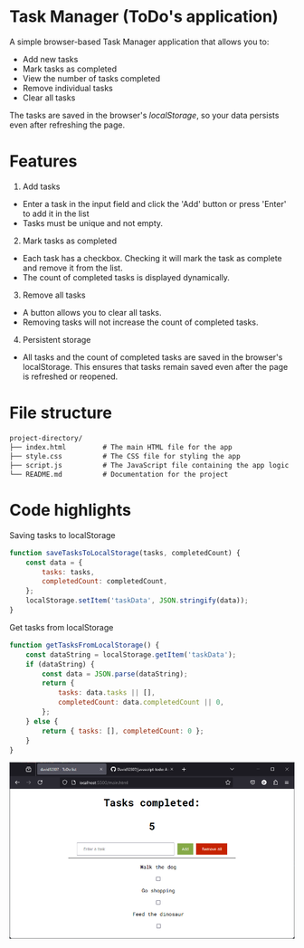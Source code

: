 # Task Manager (ToDo's application)
A simple browser-based Task Manager application that allows you to:
* Add new tasks
* Mark tasks as completed
* View the number of tasks completed
* Remove individual tasks
* Clear all tasks

The tasks are saved in the browser's *localStorage*, so your data persists even after refreshing the page.

# Features
1. Add tasks
* Enter a task in the input field and click the 'Add' button or press 'Enter' to add it in the list
* Tasks must be unique and not empty.
2. Mark tasks as completed
* Each task has a checkbox. Checking it will mark the task as complete and remove it from the list.
* The count of completed tasks is displayed dynamically.
3. Remove all tasks
* A button allows you to clear all tasks.
* Removing tasks will not increase the count of completed tasks.
4. Persistent storage
* All tasks and the count of completed tasks are saved in the browser's localStorage. This ensures that tasks remain saved even after the page is refreshed or reopened.

# File structure
```
project-directory/
├── index.html         # The main HTML file for the app
├── style.css          # The CSS file for styling the app
├── script.js          # The JavaScript file containing the app logic
└── README.md          # Documentation for the project
```

# Code highlights
Saving tasks to localStorage
```javascript
function saveTasksToLocalStorage(tasks, completedCount) {
    const data = {
        tasks: tasks,
        completedCount: completedCount,
    };
    localStorage.setItem('taskData', JSON.stringify(data));
}
```

Get tasks from localStorage
```javascript
function getTasksFromLocalStorage() {
    const dataString = localStorage.getItem('taskData');
    if (dataString) {
        const data = JSON.parse(dataString);
        return {
            tasks: data.tasks || [],
            completedCount: data.completedCount || 0,
        };
    } else {
        return { tasks: [], completedCount: 0 };
    }
}
```

![screenshot](https://github.com/David12307/javascript-todo/blob/main/screenshot?raw=true)
